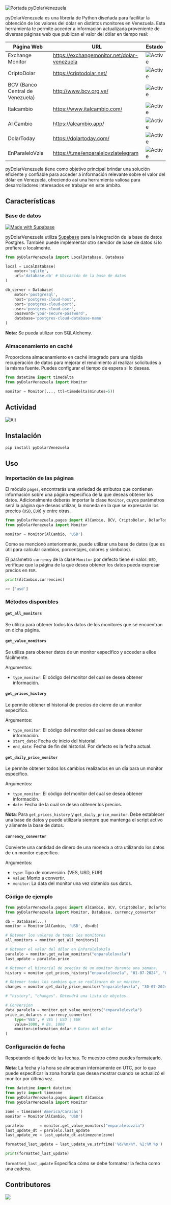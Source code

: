 ![Portada pyDolarVenezuela](https://github.com/fcoagz/pydolarvenezuela/blob/main/static/pyDolarVenezuela.jpg?raw=true)

pyDolarVenezuela es una librería de Python diseñada para facilitar la obtención de los valores del dólar en distintos monitores en Venezuela. Esta herramienta te permite acceder a información actualizada proveniente de diversas páginas web que publican el valor del dólar en tiempo real:

| Página Web | URL | Estado
|------------|-------------|-------------|
| Exchange Monitor | https://exchangemonitor.net/dolar-venezuela | ![Active](https://img.shields.io/badge/Activo-brightgreen) |
| CriptoDolar | https://criptodolar.net/ | ![Active](https://img.shields.io/badge/Activo-brightgreen) |
| BCV (Banco Central de Venezuela) | http://www.bcv.org.ve/ | ![Active](https://img.shields.io/badge/Activo-brightgreen) |
| Italcambio | https://www.italcambio.com/ | ![Active](https://img.shields.io/badge/Activo-brightgreen) |
| Al Cambio | https://alcambio.app/ | ![Active](https://img.shields.io/badge/Activo-brightgreen) |
| DolarToday | https://dolartoday.com/ | ![Active](https://img.shields.io/badge/Activo-brightgreen) |
| EnParaleloVzla | https://t.me/enparalelovzlatelegram | ![Active](https://img.shields.io/badge/Activo-brightgreen) |

pyDolarVenezuela tiene como objetivo principal brindar una solución eficiente y confiable para acceder a información relevante sobre el valor del dólar en Venezuela, ofreciendo así una herramienta valiosa para desarrolladores interesados en trabajar en este ámbito.

## Características

### Base de datos

[![Made with Supabase](https://supabase.com/badge-made-with-supabase-dark.svg)](https://supabase.com)

pyDolarVenezuela utiliza [Supabase](https://supabase.com) para la integración de la base de datos Postgres. También puede implementar otro servidor de base de datos si lo prefiere o localmente.

```python
from pyDolarVenezuela import LocalDatabase, Database

local = LocalDatabase(
    motor='sqlite',
    url='database.db' # Ubicación de la base de datos
)

db_server = Database(
    motor='postgresql',
    host='postgres-cloud-host',
    port='postgres-cloud-port',
    user='postgres-cloud-user',
    password='your-secure-password',
    database='postgres-cloud-database-name'
)
```

**Nota:** Se pueda utilizar con SQLAlchemy.

### Almacenamiento en caché

Proporciona almacenamiento en caché integrado para una rápida recuperación de datos para mejorar el rendimiento al realizar solicitudes a la misma fuente. Puedes configurar el tiempo de espera si lo deseas.

```python
from datetime import timedelta
from pyDolarVenezuela import Monitor

monitor = Monitor(..., ttl=timedelta(minutes=5))
```

## Actividad

![Alt](https://repobeats.axiom.co/api/embed/4ee3c595fcdb3081e280a1e8f4f81af9767a37f7.svg "Repobeats analytics image")

## Instalación

``` sh
pip install pyDolarVenezuela
```

## Uso

### Importación de las páginas

El módulo `pages`, encontrarás una variedad de atributos que contienen información sobre una página específica de la que deseas obtener los datos. Adicionalmente deberás importar la clase `Monitor`, cuyos parámetros será la página que deseas utilizar, la moneda en la que se expresarán los precios (`USD`, `EUR`) y entre otras.

```python
from pyDolarVenezuela.pages import AlCambio, BCV, CriptoDolar, DolarToday, ExchangeMonitor, EnParaleloVzla, Italcambio
from pyDolarVenezuela import Monitor

monitor = Monitor(AlCambio, 'USD')
```

Como se mencionó anteriormente, puede utilizar una base de datos (que es útil para calcular cambios, porcentajes, colores y símbolos).

El parámetro `currency` de la clase `Monitor` por defecto tiene el valor: `USD`, verifique que la página de la que desea obtener los datos pueda expresar precios en `EUR`.

```python
print(AlCambio.currencies)

>> ['usd']
```

### Métodos disponibles

#### `get_all_monitors`

Se utiliza para obtener todos los datos de los monitores que se encuentran en dicha página.

#### `get_value_monitors`

Se utiliza para obtener datos de un monitor específico y acceder a ellos fácilmente.

Argumentos:

- `type_monitor`: El código del monitor del cual se desea obtener información.

#### `get_prices_history`

Le permite obtener el historial de precios de cierre de un monitor específico.

Argumentos:

- `type_monitor`: El código del monitor del cual se desea obtener información.
- `start_date`: Fecha de inicio del historial.
- `end_date`: Fecha de fin del historial. Por defecto es la fecha actual.

#### `get_daily_price_monitor`

Le permite obtener todos los cambios realizados en un día para un monitor específico.

Argumentos:

- `type_monitor`: El código del monitor del cual se desea obtener información.
- `date`: Fecha de la cual se desea obtener los precios.

**Nota**: Para `get_prices_history` y `get_daily_price_monitor`. Debe establecer una base de datos y puede utilizarla siempre que mantenga el script activo y alimente la base de datos.

#### `currency_converter`

Convierte una cantidad de dinero de una moneda a otra utilizando los datos de un monitor específico.

Argumentos:

- `type`: Tipo de conversión. (VES, USD, EUR)
- `value`: Monto a convertir.
- `monitor`: La data del monitor una vez obtenido sus datos.

### Código de ejemplo

```python
from pyDolarVenezuela.pages import AlCambio, BCV, CriptoDolar, DolarToday, ExchangeMonitor, EnParaleloVzla, Italcambio
from pyDolarVenezuela import Monitor, Database, currency_converter

db = Database(...)
monitor = Monitor(AlCambio, 'USD', db=db)

# Obtener los valores de todos los monitores
all_monitors = monitor.get_all_monitors()

# Obtener el valor del dólar en EnParaleloVzla
paralelo = monitor.get_value_monitors("enparalelovzla")
last_update = paralelo.price

# Obtener el historial de precios de un monitor durante una semana.
history = monitor.get_prices_history("enparalelovzla", "01-07-2024", "05-07-2024")

# Obtener todos los cambios que se realizaron de un monitor.
changes = monitor.get_daily_price_monitor("enparalelovzla", "30-07-2024")

# "history", "changes". Obtendrá una lista de objetos.

# Conversion
data_paralelo = monitor.get_value_monitors("enparalelovzla")
price_in_dolares = currency_converter(
    type='VES', # VES | USD | EUR
    value=1000, # Bs. 1000
    monitor=information_dolar # Datos del dolar
)
```

### Configuración de fecha

Respetando el tipado de las fechas. Te muestro cómo puedes formatearlo.

**Nota**: La fecha y la hora se almacenan internamente en UTC, por lo que puede especificar la zona horaria que desea mostrar cuando se actualizó el monitor por última vez.

```python
from datetime import datetime
from pytz import timezone
from pyDolarVenezuela.pages import AlCambio
from pyDolarVenezuela import Monitor

zone = timezone('America/Caracas')
monitor = Monitor(AlCambio, 'USD')

paralelo       = monitor.get_value_monitors("enparalelovzla")
last_update_dt = paralelo.last_update
last_update_ve = last_update_dt.astimezone(zone)

formatted_last_update = last_update_ve.strftime('%d/%m/%Y, %I:%M %p')

print(formatted_last_update)
```
`formatted_last_update` Especifica cómo se debe formatear la fecha como una cadena.

## Contributores

<a href="https://github.com/fcoagz/pydolarvenezuela/graphs/contributors">
  <img src="https://contrib.rocks/image?repo=fcoagz/pydolarvenezuela"/>
</a>